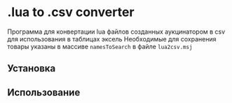 # .lua to .csv converter

Программа для конвертации lua файлов созданных аукцинатором в csv для использования в таблицах эксель
Необходимые для сохранения товары указаны в массиве `namesToSearch` в файле `lua2csv.msj`

## Установка

## Использование
